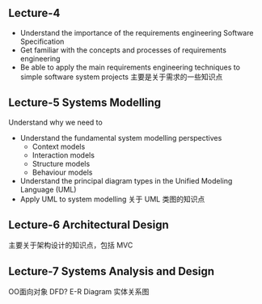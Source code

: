## Lecture-4

- Understand the importance of the requirements engineering Software Specification 
- Get familiar with the concepts and processes of requirements engineering
- Be able to apply the main requirements engineering techniques to simple software system projects
主要是关于需求的一些知识点


## Lecture-5 Systems Modelling

Understand why we need to 
- Understand the fundamental system modelling perspectives 
	- Context models
	- Interaction models 
	- Structure models 
	- Behaviour models
- Understand the principal diagram types in the Unified Modeling Language (UML)
- Apply UML to system modelling
关于 UML 类图的知识点

## Lecture-6 Architectural Design

主要关于架构设计的知识点，包括 MVC

## Lecture-7 Systems Analysis and Design

OO面向对象 DFD? E-R Diagram 实体关系图